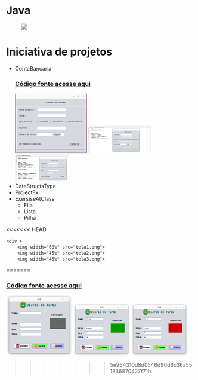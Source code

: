 # Java

<div id="img-topo">
<figure><img src="https://cdn.icon-icons.com/icons2/2699/PNG/512/java_logo_icon_168609.png"/></figure>
    <h1>Iniciativa de projetos</h1>
</div>
<div>
    <ul>
        <li>ContaBancaria</li>
        <div>
        <h3><a href="https://github.com/Sousa-Diin/Java/tree/main/ContaBancaria/src/contabancaria">Código fonte acesse aqui</a></h3>
            <img width="40%" src="telaBank1.png">
            <img width="35%" src="telaBank2.png">
            <img width="30%" src="telaBank3.png">
    </div>
        <li>DateStructsType</li>
        <li>ProjectFx</li>
        <li>ExersiseAtClass
           <ul>
              <li>Fila</li>
              <li>Lista</li>
              <li>Pilha</li>
           </ul>
        </li>
    </ul>
<<<<<<< HEAD
</div >

    <div >
        <img width="60%" src="tela1.png">
        <img width="45%" src="tela2.png">
        <img width="45%" src="tela3.png">
=======
    <div>
    <h3><a href="https://github.com/Sousa-Diin/Java/tree/main/ExerciciosAula/src/lista">Código fonte acesse aqui</a></h3>
        <img width="35%" src="tela1.png">
        <img width="30%" src="tela2.png">
        <img width="30%" src="tela3.png">
>>>>>>> 5e964310d8d0546d90d6c36a551336870427f71b
    </div>
    <table>
    </table>
</div>
